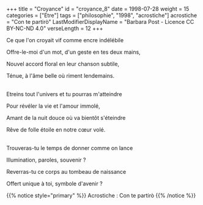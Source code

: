 +++
title = "Croyance"
id = "croyance_8"
date = 1998-07-28
weight = 15
categories = ["Etre"]
tags = ["philosophie", "1998", "acrostiche"]
acrostiche = "Con te partirò"
LastModifierDisplayName = "Barbara Post - Licence CC BY-NC-ND 4.0"
verseLength = 12
+++

Ce que l'on croyait vif comme encre indélébile

Offre-le-moi d'un mot, d'un geste en tes deux mains,

Nouvel accord floral en leur chanson subtile,

Ténue, à l'âme belle où riment lendemains.

 \
Etreins tout l'univers et tu pourras m'atteindre

Pour révéler la vie et l'amour immolé,

Amant de la nuit douce où va bientôt s'éteindre

Rêve de folle étoile en notre cœur volé.

 \
Trouveras-tu le temps de donner comme on lance

Illumination, paroles, souvenir ?

Reverras-tu ce corps au tombeau de naissance

Offert unique à toi, symbole d'avenir ?

{{% notice style="primary" %}}
Acrostiche : Con te partirò
{{% /notice %}}

